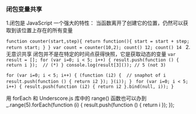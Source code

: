 ### 闭包变量共享

1.闭包是 JavaScript 一个强大的特性：
当函数离开了创建它的位置，仍然可以获取到该位置上存在的所有变量

`function counter(start,step){
	return function(){
		start = start + step;
		return start;
	}
}
var count = counter(10,2);
count()
12;
count()
14
`
2. 无意识共享
闭包并不是在特定的时间点获得快照，它是获取动态的变量
`var result = [];
for (var i=0; i < 5; i++) {
    result.push(function () { return i });  // (*)
}
console.log(result[3]()); // 5 (not 3)`

`for (var i=0; i < 5; i++) {
   (function (i2) {  // snaphot of i
       result.push(function () { return i2 });
   }(i));
}
`
`for (var i=0; i < 5; i++) {
    result.push(function (i2) { return i2 }.bind(null, i));
}`

用 forEach 和 Underscore.js 库中的 range() 函数也可以办到
_.range(5).forEach(function (i) {
    result.push(function () { return i });
});